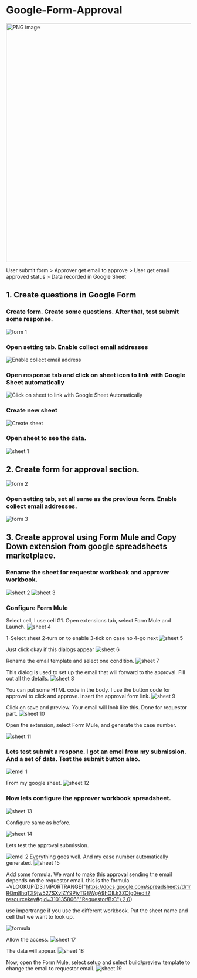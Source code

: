 # Google-Form-Approval
<img width="651" alt="PNG image" src="https://user-images.githubusercontent.com/37354986/186953736-0b830d66-5e1b-4dff-95f7-0a9eaa12526c.png">


User submit form > Approver get email to approve > User get email approved status > Data recorded in Google Sheet

## 1. Create questions in Google Form
### Create form. Create some questions. After that, test submit some response.
![form 1](https://user-images.githubusercontent.com/37354986/187424177-e65a8c01-39af-4783-a9c4-322ac21cfcf7.PNG)


### Open setting tab. Enable collect email addresses
![Enable collect email address](https://user-images.githubusercontent.com/37354986/186952887-779063b2-7f4d-4cdf-8c38-79976501883c.png)

### Open response tab and click on sheet icon to link with Google Sheet automatically
![Click on sheet to link with Google Sheet Automatically](https://user-images.githubusercontent.com/37354986/186953337-05b8e394-886d-4d78-8e06-cdaf8af464a0.png)

### Create new sheet
![Create sheet](https://user-images.githubusercontent.com/37354986/186953432-d7e0af23-259b-436a-bd35-66afd7ff4246.png)

### Open sheet to see the data.
![sheet 1](https://user-images.githubusercontent.com/37354986/187425437-95d767bf-dd00-4387-befe-61f4f58dc2e2.PNG)
## 2. Create form for approval section.
![form 2](https://user-images.githubusercontent.com/37354986/187426097-7c5684c0-53d6-43e2-be9c-d0b7ebd993f7.PNG)
### Open setting tab, set all same as the previous form. Enable collect email addresses.
![form 3](https://user-images.githubusercontent.com/37354986/187429454-5fac9b49-3878-4817-94be-35f8cd856879.PNG)

## 3. Create approval using Form Mule and Copy Down extension from google spreadsheets marketplace.
### Rename the sheet for requestor workbook and approver workbook.
![sheet 2](https://user-images.githubusercontent.com/37354986/187430226-077d6220-5c47-4314-b465-d1906d908058.PNG)
![sheet 3](https://user-images.githubusercontent.com/37354986/187430384-56bf53d3-f52a-4c88-9a1e-8e5aa27f0309.PNG)

### Configure Form Mule
Select cell, I use cell G1. Open extensions tab, select Form Mule and Launch.
![sheet 4](https://user-images.githubusercontent.com/37354986/187431031-7d09e1cd-90a1-4d4f-aa9e-9b9ff1db3254.PNG)

1-Select sheet
2-turn on to enable
3-tick on case no
4-go next
![sheet 5](https://user-images.githubusercontent.com/37354986/187431521-7d66a84e-7bf8-4f42-80a3-3eaf2dfff127.PNG)

Just click okay if this dialogs appear
![sheet 6](https://user-images.githubusercontent.com/37354986/187431593-940b68dd-e71c-4ef1-b110-f93437c27ff4.PNG)

Rename the email template and select one condition.
![sheet 7](https://user-images.githubusercontent.com/37354986/187431963-52f19dba-e8d6-49ca-937c-7d090657c30c.PNG)

This dialog is used to set up the email that will forward to the approval. Fill out all the details.
![sheet 8](https://user-images.githubusercontent.com/37354986/187432222-6fdcb057-b4a9-418b-9e37-9f06f04b2bf6.PNG)

You can put some HTML code in the body. I use the button code for approval to click and approve. Insert the approval form link.
![sheet 9](https://user-images.githubusercontent.com/37354986/187433019-117ae64a-1db7-4276-947d-d898bd6b55d3.PNG)

Click on save and preview. Your email will look like this. Done for requestor part.
![sheet 10](https://user-images.githubusercontent.com/37354986/187433178-ebee10dc-d884-42a9-8838-5b7717842c0c.PNG)

Open the extension, select Form Mule, and generate the case number.

![sheet 11](https://user-images.githubusercontent.com/37354986/187433634-6215b817-dc49-4d2d-98b5-cec69f64dad6.PNG)

### Lets test submit a respone. I got an emel from my submission. And a set of data. Test the submit button also.

![emel 1](https://user-images.githubusercontent.com/37354986/187436896-fa1b7366-3575-4aa4-82fb-1034a212948a.PNG)

From my google sheet.
![sheet 12](https://user-images.githubusercontent.com/37354986/187436914-d7527572-b33b-474c-aac5-920bc28be881.PNG)

### Now lets configure the approver workbook spreadsheet.

![sheet 13](https://user-images.githubusercontent.com/37354986/187437674-d19441a1-6a25-452a-9140-27959b760286.PNG)

Configure same as before.

![sheet 14](https://user-images.githubusercontent.com/37354986/187438104-f7eaaf21-b8c1-45ed-9e1c-28ed57239f2a.PNG)

Lets test the approval submission.

![emel 2](https://user-images.githubusercontent.com/37354986/187438499-16f397fd-d1d9-489e-a4da-4038aeb357c4.PNG)
Everything goes well. And my case number automatically generated.
![sheet 15](https://user-images.githubusercontent.com/37354986/187438748-b1974812-408c-4a54-a143-9c6723677947.PNG)

Add some formula. We want to make this approval sending the email depends on the requestor email.
this is the formula =VLOOKUP(D3,IMPORTRANGE("https://docs.google.com/spreadsheets/d/1rRQm8hqTX9jw527SXyIZY9PjvTGBWgA9hOILk3ZOIg0/edit?resourcekey#gid=310135806","Requestor!B:C"),2,0)

use importrange if you use the different workbook. Put the sheet name and cell that we want to look up.

![formula](https://user-images.githubusercontent.com/37354986/187439983-e437b558-4e0a-4430-b248-93649529e130.PNG)

Allow the access.
![sheet 17](https://user-images.githubusercontent.com/37354986/187440088-2b083adb-5e1b-4e47-92dd-9c6382deb214.PNG)

The data will appear.
![sheet 18](https://user-images.githubusercontent.com/37354986/187440763-3b448dca-4066-4f36-84bd-fc2c5636a37f.PNG)

Now, open the Form Mule, select setup and select build/preview template to change the email to requestor email.
![sheet 19](https://user-images.githubusercontent.com/37354986/187441651-2cff89c4-cb5b-4ff8-9150-74d1064fc53e.PNG)


